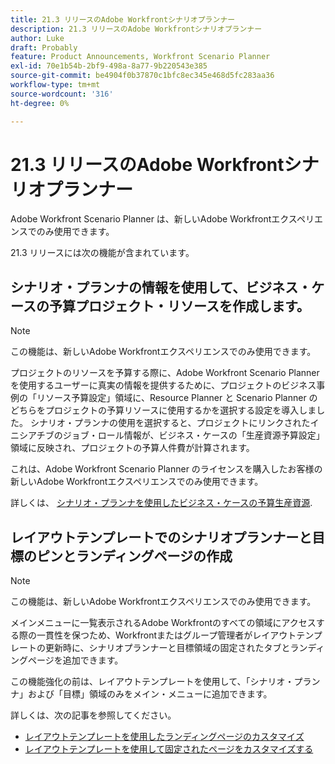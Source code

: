 ```yaml
---
title: 21.3 リリースのAdobe Workfrontシナリオプランナー
description: 21.3 リリースのAdobe Workfrontシナリオプランナー
author: Luke
draft: Probably
feature: Product Announcements, Workfront Scenario Planner
exl-id: 70e1b54b-2bf9-498a-8a77-9b220543e385
source-git-commit: be4904f0b37870c1bfc8ec345e468d5fc283aa36
workflow-type: tm+mt
source-wordcount: '316'
ht-degree: 0%

---
```


# 21.3 リリースのAdobe Workfrontシナリオプランナー

Adobe Workfront Scenario Planner は、新しいAdobe Workfrontエクスペリエンスでのみ使用できます。

21.3 リリースには次の機能が含まれています。

## シナリオ・プランナの情報を使用して、ビジネス・ケースの予算プロジェクト・リソースを作成します。

>[!NOTE]
>
>この機能は、新しいAdobe Workfrontエクスペリエンスでのみ使用できます。

プロジェクトのリソースを予算する際に、Adobe Workfront Scenario Planner を使用するユーザーに真実の情報を提供するために、プロジェクトのビジネス事例の「リソース予算設定」領域に、Resource Planner と Scenario Planner のどちらをプロジェクトの予算リソースに使用するかを選択する設定を導入しました。 シナリオ・プランナの使用を選択すると、プロジェクトにリンクされたイニシアチブのジョブ・ロール情報が、ビジネス・ケースの「生産資源予算設定」領域に反映され、プロジェクトの予算人件費が計算されます。

これは、Adobe Workfront Scenario Planner のライセンスを購入したお客様の新しいAdobe Workfrontエクスペリエンスでのみ使用できます。

詳しくは、 [シナリオ・プランナを使用したビジネス・ケースの予算生産資源](../../../manage-work/projects/define-a-business-case/budget-resources-in-business-case-use-scenario-planner.md).

## レイアウトテンプレートでのシナリオプランナーと目標のピンとランディングページの作成

>[!NOTE]
>
>この機能は、新しいAdobe Workfrontエクスペリエンスでのみ使用できます。

メインメニューに一覧表示されるAdobe Workfrontのすべての領域にアクセスする際の一貫性を保つため、Workfrontまたはグループ管理者がレイアウトテンプレートの更新時に、シナリオプランナーと目標領域の固定されたタブとランディングページを追加できます。

この機能強化の前は、レイアウトテンプレートを使用して、「シナリオ・プランナ」および「目標」領域のみをメイン・メニューに追加できます。

詳しくは、次の記事を参照してください。

* [レイアウトテンプレートを使用したランディングページのカスタマイズ](../../../administration-and-setup/customize-workfront/use-layout-templates/customize-landing-page.md)
* [レイアウトテンプレートを使用して固定されたページをカスタマイズする](../../../administration-and-setup/customize-workfront/use-layout-templates/customize-pinned-pages.md)

